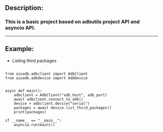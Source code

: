 ## Description:
### This is a basic project based on adbutils project API and asyncio API.
-----------------------------------------

## Example:
* Listing third packages
```import asyncio

from aioadb.adbclient import AdbClient
from aioadb.adbdevice import AdbDevice


async def main():
    adbclient = AdbClient("adb_host", adb_port)
    await adbclient.connect_to_adb()
    device = adbclient.device("serial")
    packages = await device.list_third_packages()
    print(packages)
    
if __name__ == "__main__":
    asyncio.run(main())
```
